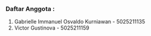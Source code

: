### Daftar Anggota :
1. Gabrielle Immanuel Osvaldo Kurniawan - 5025211135
3. Victor Gustinova                     - 5025211159
